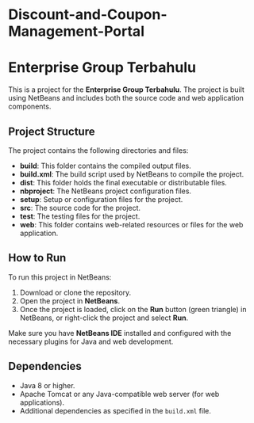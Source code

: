 # Discount-and-Coupon-Management-Portal
# Enterprise Group Terbahulu

This is a project for the **Enterprise Group Terbahulu**. The project is built using NetBeans and includes both the source code and web application components. 

## Project Structure

The project contains the following directories and files:

- **build**: This folder contains the compiled output files.
- **build.xml**: The build script used by NetBeans to compile the project.
- **dist**: This folder holds the final executable or distributable files.
- **nbproject**: The NetBeans project configuration files.
- **setup**: Setup or configuration files for the project.
- **src**: The source code for the project.
- **test**: The testing files for the project.
- **web**: This folder contains web-related resources or files for the web application.

## How to Run

To run this project in NetBeans:

1. Download or clone the repository.
2. Open the project in **NetBeans**.
3. Once the project is loaded, click on the **Run** button (green triangle) in NetBeans, or right-click the project and select **Run**.

Make sure you have **NetBeans IDE** installed and configured with the necessary plugins for Java and web development.

## Dependencies

- Java 8 or higher.
- Apache Tomcat or any Java-compatible web server (for web applications).
- Additional dependencies as specified in the `build.xml` file.

